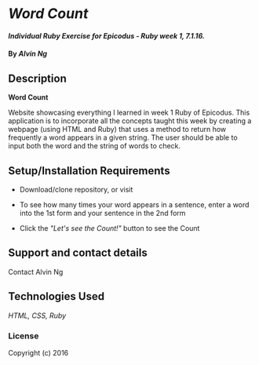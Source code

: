 # _Word Count_

#### _Individual Ruby Exercise for Epicodus - Ruby week 1, 7.1.16._

#### By _**Alvin Ng**_

## Description
**Word Count**

Website showcasing everything I learned in week 1 Ruby of Epicodus. This application is to incorporate all the concepts taught this week by creating a webpage (using HTML and Ruby) that uses a method to return how frequently a word appears in a given string. The user should be able to input both the word and the string of words to check.

## Setup/Installation Requirements

* Download/clone repository, or visit

* To see how many times your word appears in a sentence, enter a word into the 1st form and your sentence in the 2nd form
* Click the _"Let's see the Count!"_ button to see the Count

## Support and contact details
Contact Alvin Ng

## Technologies Used
_HTML, CSS, Ruby_

### License

Copyright (c) 2016
